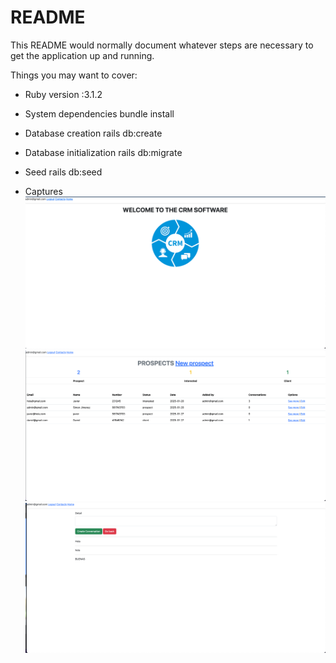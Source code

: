 # README

This README would normally document whatever steps are necessary to get the
application up and running.

Things you may want to cover:

* Ruby version :3.1.2

* System dependencies
  bundle install

* Database creation
  rails db:create

* Database initialization
  rails db:migrate

* Seed
  rails db:seed

* Captures
  ![screenshot](public/homepage.png)
  ![screenshot](public/contacts.png)
  ![screenshot](public/conversations.png)
